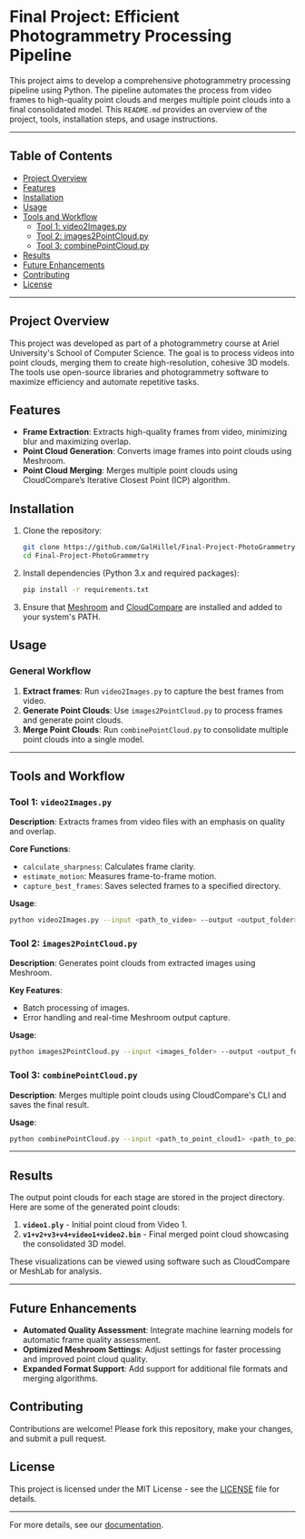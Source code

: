 
# Final Project: Efficient Photogrammetry Processing Pipeline

This project aims to develop a comprehensive photogrammetry processing pipeline using Python. The pipeline automates the process from video frames to high-quality point clouds and merges multiple point clouds into a final consolidated model. This `README.md` provides an overview of the project, tools, installation steps, and usage instructions.

---

## Table of Contents
- [Project Overview](#project-overview)
- [Features](#features)
- [Installation](#installation)
- [Usage](#usage)
- [Tools and Workflow](#tools-and-workflow)
  - [Tool 1: video2Images.py](#tool-1-video2imagespy)
  - [Tool 2: images2PointCloud.py](#tool-2-images2pointcloudpy)
  - [Tool 3: combinePointCloud.py](#tool-3-combinepointcloudpy)
- [Results](#results)
- [Future Enhancements](#future-enhancements)
- [Contributing](#contributing)
- [License](#license)

---

## Project Overview

This project was developed as part of a photogrammetry course at Ariel University's School of Computer Science. The goal is to process videos into point clouds, merging them to create high-resolution, cohesive 3D models. The tools use open-source libraries and photogrammetry software to maximize efficiency and automate repetitive tasks.

## Features

- **Frame Extraction**: Extracts high-quality frames from video, minimizing blur and maximizing overlap.
- **Point Cloud Generation**: Converts image frames into point clouds using Meshroom.
- **Point Cloud Merging**: Merges multiple point clouds using CloudCompare’s Iterative Closest Point (ICP) algorithm.

## Installation

1. Clone the repository:
   ```bash
   git clone https://github.com/GalHillel/Final-Project-PhotoGrammetry.git
   cd Final-Project-PhotoGrammetry
   ```
2. Install dependencies (Python 3.x and required packages):
   ```bash
   pip install -r requirements.txt
   ```
3. Ensure that [Meshroom](https://alicevision.org/#meshroom) and [CloudCompare](https://www.cloudcompare.org/) are installed and added to your system's PATH.

## Usage

### General Workflow

1. **Extract frames**: Run `video2Images.py` to capture the best frames from video.
2. **Generate Point Clouds**: Use `images2PointCloud.py` to process frames and generate point clouds.
3. **Merge Point Clouds**: Run `combinePointCloud.py` to consolidate multiple point clouds into a single model.

---

## Tools and Workflow

### Tool 1: `video2Images.py`

**Description**: Extracts frames from video files with an emphasis on quality and overlap.

**Core Functions**:
- `calculate_sharpness`: Calculates frame clarity.
- `estimate_motion`: Measures frame-to-frame motion.
- `capture_best_frames`: Saves selected frames to a specified directory.

**Usage**:
```bash
python video2Images.py --input <path_to_video> --output <output_folder>
```

### Tool 2: `images2PointCloud.py`

**Description**: Generates point clouds from extracted images using Meshroom.

**Key Features**:
- Batch processing of images.
- Error handling and real-time Meshroom output capture.

**Usage**:
```bash
python images2PointCloud.py --input <images_folder> --output <output_folder>
```

### Tool 3: `combinePointCloud.py`

**Description**: Merges multiple point clouds using CloudCompare's CLI and saves the final result.

**Usage**:
```bash
python combinePointCloud.py --input <path_to_point_cloud1> <path_to_point_cloud2> --output <output_folder>
```

---

## Results

The output point clouds for each stage are stored in the project directory. Here are some of the generated point clouds:

1. **`video1.ply`** - Initial point cloud from Video 1.
2. **`v1+v2+v3+v4+video1+video2.bin`** - Final merged point cloud showcasing the consolidated 3D model.

These visualizations can be viewed using software such as CloudCompare or MeshLab for analysis.

---

## Future Enhancements

- **Automated Quality Assessment**: Integrate machine learning models for automatic frame quality assessment.
- **Optimized Meshroom Settings**: Adjust settings for faster processing and improved point cloud quality.
- **Expanded Format Support**: Add support for additional file formats and merging algorithms.

## Contributing

Contributions are welcome! Please fork this repository, make your changes, and submit a pull request.

## License

This project is licensed under the MIT License - see the [LICENSE](LICENSE) file for details.

---

For more details, see our [documentation](https://github.com/GalHillel/Final-Project-PhotoGrammetry).
